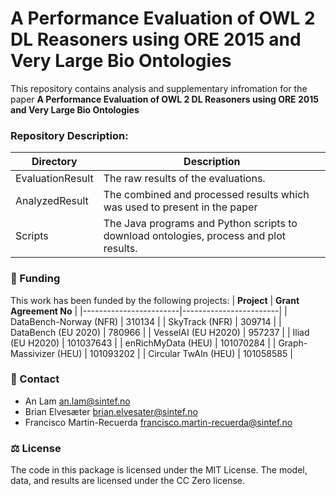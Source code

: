 # A Performance Evaluation of OWL 2 DL Reasoners using ORE 2015 and Very Large Bio Ontologies


This repository contains analysis and supplementary infromation for the paper **A Performance Evaluation of OWL 2 DL Reasoners using ORE 2015 and Very Large Bio Ontologies**

### Repository Description:

| **Directory**   | **Description**                                                                                                                                       |
|-----------------|-------------------------------------------------------------------------------------------------------------------------------------------------------|
| EvaluationResult| The raw results of the evaluations.                                                                                            						  |
| AnalyzedResult  | The combined and processed results which was used to present in the paper  																			  |
| Scripts         | The Java programs and Python scripts to download ontologies, process and plot results.                                                                |


### 🏦 Funding
This work has been funded by the following projects:
|       **Project**      | **Grant Agreement No** |
|------------------------|------------------------|
| DataBench-Norway (NFR) |         310134         |
| SkyTrack (NFR)         |         309714         |
| DataBench (EU 2020)    |         780966         |
| VesselAI (EU H2020)    |         957237         |
| Iliad (EU H2020)       |        101037643       |
| enRichMyData (HEU)     |        101070284       |
| Graph-Massivizer (HEU) |        101093202       |
| Circular TwAIn (HEU)   |        101058585       |

### :email: Contact
- An Lam <an.lam@sintef.no>
- Brian Elvesæter <brian.elvesater@sintef.no>
- Francisco Martin-Recuerda <francisco.martin-recuerda@sintef.no>

### ⚖️ License
The code in this package is licensed under the MIT License. The model, data, and results are licensed under the CC Zero license.
